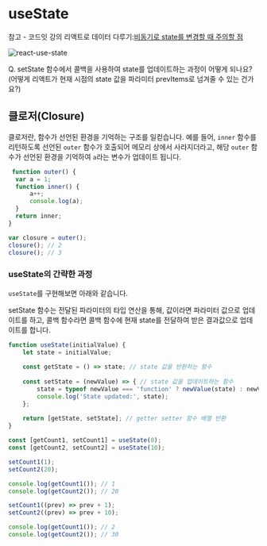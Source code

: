 # useState

참고 - 코드잇 강의 리액트로 데이터 다루기:[비동기로 state를 변경할 때 주의할 점](https://www.codeit.kr/topics/handling-data-with-react/lessons/5048) 

![react-use-state](react-use-state.png)

Q. setState 함수에서 콜백을 사용하여 state를 업데이트하는 과정이 어떻게 되나요? (어떻게 리액트가 현재 시점의 state 값을 파라미터 prevItems로 넘겨줄 수 있는 건가요?)

## 클로저(Closure)

클로저란, 함수가 선언된 환경을 기억하는 구조를 일컫습니다. 예를 들어, `inner` 함수를 리턴하도록 선언된 `outer` 함수가 호출되어 메모리 상에서 사라지더라고, 해당 `outer` 함수가 선언된 환경을 기억하여 `a`라는 변수가 업데이트 됩니다.

```js
 function outer() {
  var a = 1;
  function inner() {
      a++;
      console.log(a);
  }
  return inner;
}

var closure = outer();
closure(); // 2
closure(); // 3
```

### useState의 간략한 과정

`useState`를 구현해보면 아래와 같습니다.

setState 함수는 전달된 파라미터의 타입 연산을 통해, 값이라면 파라미터 값으로 업데이트를 하고, 콜백 함수라면 콜백 함수에 현재 state를 전달하여 받은 결과값으로 업데이트를 합니다.

```js
function useState(initialValue) {
    let state = initialValue;
    
    const getState = () => state; // state 값을 반환하는 함수
    
    const setState = (newValue) => { // state 값을 업데이트하는 함수
        state = typeof newValue === 'function' ? newValue(state) : newValue;
        console.log('State updated:', state);
    };
    
    return [getState, setState]; // getter setter 함수 배열 반환
}

const [getCount1, setCount1] = useState(0);
const [getCount2, setCount2] = useState(10);

setCount1(1);
setCount2(20);

console.log(getCount1()); // 1
console.log(getCount2()); // 20

setCount1((prev) => prev + 1);
setCount2((prev) => prev + 10);

console.log(getCount1()); // 2
console.log(getCount2()); // 30
```